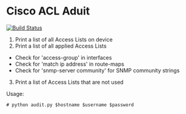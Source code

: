 # Cisco ACL Aduit 
[![Build Status](https://travis-ci.org/WilliamMarti/Cisco-ACL-Audit.svg?branch=master)](https://travis-ci.org/WilliamMarti/Cisco-ACL-Audit)


1. Print a list of all Access Lists on device
2. Print a list of all applied Access Lists
  * Check for 'access-group' in interfaces
  * Check for 'match ip address' in route-maps
  * Check for 'snmp-server community' for SNMP community strings
3. Print a list of Access Lists that are not used

Usage:

```
# python audit.py $hostname $username $password
```
